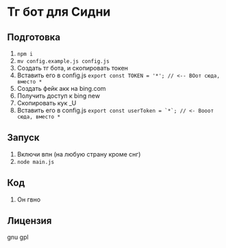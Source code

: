 # Тг бот для Сидни

## Подготовка

1. ```npm i```
2. ```mv config.example.js config.js```
3. Создать тг бота, и скопировать токен
4. Вставить его в config.js  ```export const TOKEN = '*'; // <-- ВОот сюда, вместо *```
5. Создать фейк акк на bing.com
6. Получить доступ к bing new
7. Скопировать кук _U
8. Вставить его в config.js  ```export const userToken = `*`; // <- Вооот сюда, вместо *```

## Запуск
1. Включи впн (на любую страну кроме снг)
2. ```node main.js```

## Код
1. Он гвно

## Лицензия
gnu gpl
